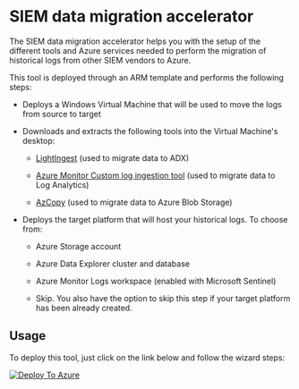 # SIEM data migration accelerator

The SIEM data migration accelerator helps you with the setup of the different tools and Azure services needed to perform the migration of historical logs from other SIEM vendors to Azure.

This tool is deployed through an ARM template and performs the following steps:

- Deploys a Windows Virtual Machine that will be used to move the logs from source to target

- Downloads and extracts the following tools into the Virtual Machine's desktop:

    + [LightIngest](https://docs.microsoft.com/en-us/azure/data-explorer/lightingest) (used to migrate data to ADX)

    + [Azure Monitor Custom log ingestion tool](https://github.com/Azure/Azure-Sentinel/tree/master/Tools/CustomLogsIngestion-DCE-DCR) (used to migrate data to Log Analytics)

    + [AzCopy](https://docs.microsoft.com/en-us/azure/storage/common/storage-use-azcopy-v10) (used to migrate data to Azure Blob Storage)

- Deploys the target platform that will host your historical logs. To choose from:

    + Azure Storage account
    
    + Azure Data Explorer cluster and database

    + Azure Monitor Logs workspace (enabled with Microsoft Sentinel)

    + Skip. You also have the option to skip this step if your target platform has been already created.

## Usage

To deploy this tool, just click on the link below and follow the wizard steps:

[![Deploy To Azure](https://aka.ms/deploytoazurebutton)](https://portal.azure.com/#create/Microsoft.Template/uri/https%3A%2F%2Fraw.githubusercontent.com%2Fjaviersoriano%2Fsiem-data-migration%2Fmaster%2Fazuredeploy.json/createUIDefinitionUri/https%3A%2F%2Fraw.githubusercontent.com%2Fjaviersoriano%2Fsiem-data-migration%2Fmaster%2FcreateUiDefinition.json)
